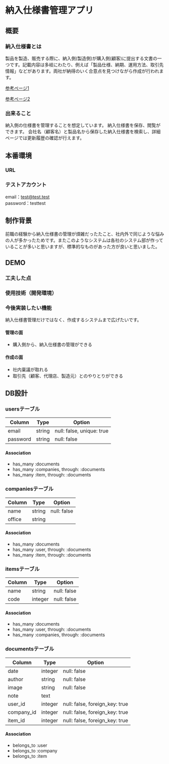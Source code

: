 # 納入仕様書管理アプリ
## 概要
### 納入仕様書とは
製品を製造、販売する際に、納入側(製造側)が購入側(顧客)に提出する文書の一つです。記載内容は多岐にわたり、例えば「製品仕様、納期、運用方法、取引先情報」などがあります。両社が納得のいく合意点を見つけながら作成が行われます。

[参考ページ1](https://seihin-sekkei.com/method/delivery-specification/#:~:text=%E7%B4%8D%E5%85%A5%E4%BB%95%E6%A7%98%E6%9B%B8%E3%81%AF%E8%87%AA%E7%A4%BE,%E3%81%8C%E7%B4%8D%E5%85%A5%E4%BB%95%E6%A7%98%E6%9B%B8%E3%81%A7%E3%81%99%E3%80%82)

[参考ページ2](https://tecdlab.com/2019/02/05/%E7%B4%8D%E5%85%A5%E4%BB%95%E6%A7%98%E6%9B%B8%E3%81%A3%E3%81%A6%E4%BD%95%EF%BC%9F%EF%BD%9E%E3%81%AF%E3%81%98%E3%82%81%E3%81%A6%E3%81%AE%E7%B4%8D%E5%85%A5%E4%BB%95%E6%A7%98%E6%9B%B8%EF%BD%9E/)
### 出来ること
納入側の仕様書を管理することを想定しています。
納入仕様書を保存、閲覧ができます。
会社名（顧客名）と製品名から保存した納入仕様書を検索し、詳細ページでは更新履歴の確認が行えます。

## 本番環境
### URL
### テストアカウント
email：test@test.test<br>
password：testtest

## 制作背景
前職の経験から納入仕様書の管理が煩雑だったたこと、社内外で同じような悩みの人が多かったためです。またこのようなシステムは各社のシステム部が作っていることが多いと思いますが、標準的なものがあった方が良いと思いました。

## DEMO
### 工夫した点
### 使用技術（開発環境）
### 今後実装したい機能
納入仕様書管理だけではなく、作成するシステムまで広げたいです。
#### 管理の面
- 購入側から、納入仕様書の管理ができる
#### 作成の面
- 社内稟議が取れる
- 取引先（顧客、代理店、製造元）とのやりとりができる


## DB設計
### usersテーブル
|Column|Type|Option|
|------|----|------|
|email|string|null: false, unique: true|
|password|string|null: false|
#### Association
- has_many :documents
- has_many :companies, through: :documents
- has_many :item, through: :documents

### companiesテーブル
|Column|Type|Option|
|------|----|------|
|name|string|null: false|
|office|string|
#### Association
- has_many :documents
- has_many :user, through: :documents
- has_many :item, through: :documents

### itemsテーブル
|Column|Type|Option|
|------|----|------|
|name|string|null: false|
|code|integer|null: false|
#### Association
- has_many :documents
- has_many :user, through: :documents
- has_many :companies, through: :documents

### documentsテーブル
|Column|Type|Option|
|------|----|------|
|date|integer|null: false|
|author|string|null: false|
|image|string|null: false|
|note|text|
|user_id|integer|null: false, foreign_key: true|
|company_id|integer|null: false, foreign_key: true|
|item_id|integer|null: false, foreign_key: true|
#### Association
- belongs_to :user
- belongs_to :company
- belongs_to :item

